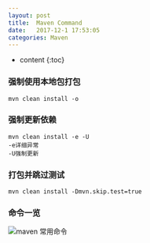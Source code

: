 ```yaml
---
layout: post
title:  Maven Command
date:   2017-12-1 17:53:05
categories: Maven
---
```


* content
{:toc}

### 强制使用本地包打包

	mvn clean install -o

### 强制更新依赖

	mvn clean install -e -U 
	-e详细异常
	-U强制更新
	
### 打包并跳过测试

	mvn clean install -Dmvn.skip.test=true
	
### 命令一览

![maven 常用命令](http://7tszu0.com1.z0.glb.clouddn.com/mvn-command.png "maven 常用命令")	


